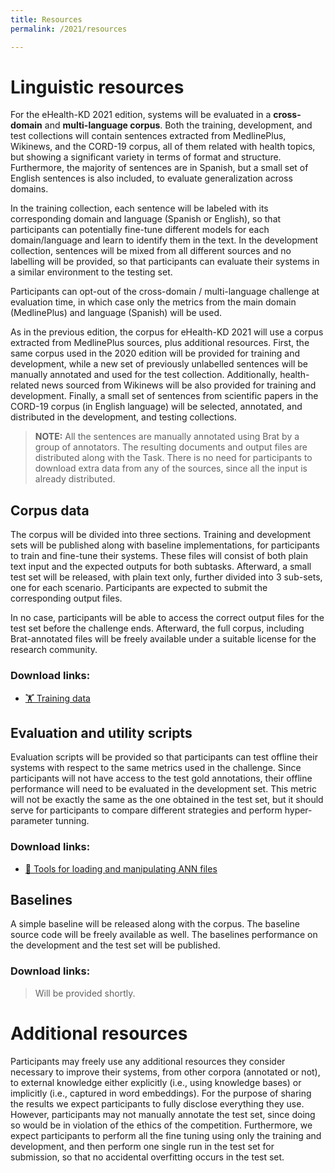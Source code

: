 ```yaml
---
title: Resources
permalink: /2021/resources

---
```


# Linguistic resources

For the eHealth-KD 2021 edition, systems will be evaluated in a **cross-domain** and **multi-language corpus**. Both the training, development, and test collections will contain sentences extracted from MedlinePlus, Wikinews, and the CORD-19 corpus, all of them related with health topics, but showing a significant variety in terms of format and structure. Furthermore, the majority of sentences are in Spanish, but a small set of English sentences is also included, to evaluate generalization across domains.

In the training collection, each sentence will be labeled with its corresponding domain and language (Spanish or English), so that participants can potentially fine-tune different models for each domain/language and learn to identify them in the text. In the development collection, sentences will be mixed from all different sources and no labelling will be provided, so that participants can evaluate their systems in a similar environment to the testing set.

Participants can opt-out of the cross-domain / multi-language challenge at evaluation time, in which case only the metrics from the main domain (MedlinePlus) and language (Spanish) will be used.

As in the previous edition, the corpus for eHealth-KD 2021 will use a corpus extracted from MedlinePlus sources, plus additional resources. First, the same corpus used in the 2020 edition will be provided for training and development, while a new set of previously unlabelled sentences will be manually annotated and used for the test collection. Additionally, health-related news sourced from Wikinews will be also provided for training and development. Finally, a small set of sentences from scientific papers in the CORD-19 corpus (in English language) will be selected, annotated, and distributed in the development, and testing collections.

> **NOTE:** All the sentences are manually annotated using Brat by a group of annotators. The resulting documents and output files are distributed along with the Task. There is no need for participants to download extra data from any of the sources, since all the input is already distributed.

## Corpus data

The corpus will be divided into three sections. Training and development sets will be published along with baseline implementations, for participants to train and fine-tune their systems. These files will consist of both plain text input and the expected outputs for both subtasks. Afterward, a small test set will be released, with plain text only, further divided into 3 sub-sets, one for each scenario. Participants are expected to submit the corresponding output files.

In no case, participants will be able to access the correct output files for the test set before the challenge ends. Afterward, the full corpus, including Brat-annotated files will be freely available under a suitable license for the research community.

### Download links:

- [🏋️ Training data](https://github.com/ehealthkd/corpora/tree/master/2021/training)

## Evaluation and utility scripts

Evaluation scripts will be provided so that participants can test offline their systems with respect to the same metrics used in the challenge. Since participants will not have access to the test gold annotations, their offline performance will need to be evaluated in the development set. This metric will not be exactly the same as the one obtained in the test set, but it should serve for participants to compare different strategies and perform hyper-parameter tunning.

### **Download links**:

- [🔧 Tools for loading and manipulating ANN files](https://github.com/ehealthkd/corpora/tree/master/scripts)

## Baselines

A simple baseline will be released along with the corpus. The baseline source code will be freely available as well. The baselines performance on the development and the test set will be published.

### **Download links**:

> Will be provided shortly.

# Additional resources

Participants may freely use any additional resources they consider necessary to improve their systems, from other corpora (annotated or not), to external knowledge either explicitly (i.e., using knowledge bases) or implicitly (i.e., captured in word embeddings). For the purpose of sharing the results we expect participants to fully disclose everything they use.
However, participants may not manually annotate the test set, since doing so would be in violation of the ethics of the competition. Furthermore, we expect participants to perform all the fine tuning using only the training and development, and then perform one single run in the test set for submission, so that no accidental overfitting occurs in the test set.
